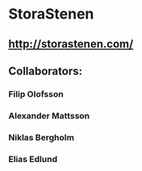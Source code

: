 # StoraStenen
## http://storastenen.com/


## Collaborators:
### Filip Olofsson
### Alexander Mattsson
### Niklas Bergholm
### Elias Edlund
